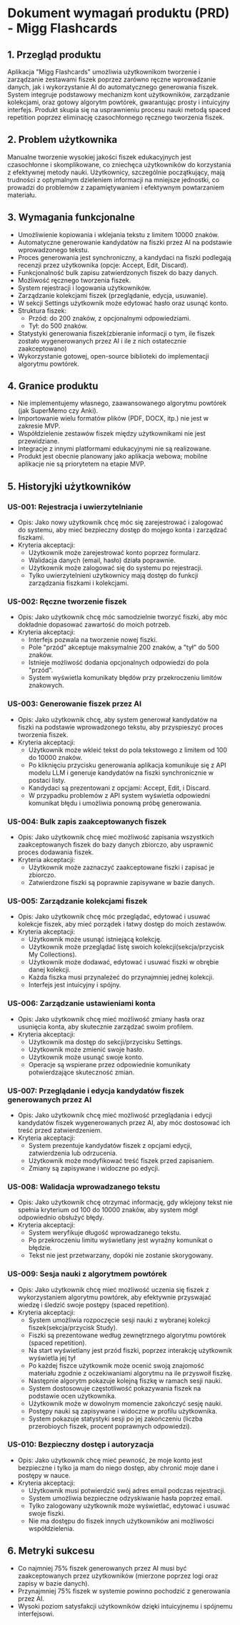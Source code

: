 # Dokument wymagań produktu (PRD) - Migg Flashcards
## 1. Przegląd produktu
Aplikacja "Migg Flashcards" umożliwia użytkownikom tworzenie i zarządzanie zestawami fiszek poprzez zarówno ręczne wprowadzanie danych, jak i wykorzystanie AI do automatycznego generowania fiszek. System integruje podstawowy mechanizm kont użytkowników, zarządzanie kolekcjami, oraz gotowy algorytm powtórek, gwarantując prosty i intuicyjny interfejs. Produkt skupia się na usprawnieniu procesu nauki metodą spaced repetition poprzez eliminację czasochłonnego ręcznego tworzenia fiszek.

## 2. Problem użytkownika
Manualne tworzenie wysokiej jakości fiszek edukacyjnych jest czasochłonne i skomplikowane, co zniechęca użytkowników do korzystania z efektywnej metody nauki. Użytkownicy, szczególnie początkujący, mają trudności z optymalnym dzieleniem informacji na mniejsze jednostki, co prowadzi do problemów z zapamiętywaniem i efektywnym powtarzaniem materiału.

## 3. Wymagania funkcjonalne
- Umożliwienie kopiowania i wklejania tekstu z limitem 10000 znaków.
- Automatyczne generowanie kandydatów na fiszki przez AI na podstawie wprowadzonego tekstu.
- Proces generowania jest synchroniczny, a kandydaci na fiszki podlegają recenzji przez użytkownika (opcje: Accept, Edit, Discard).
- Funkcjonalność bulk zapisu zatwierdzonych fiszek do bazy danych.
- Możliwość ręcznego tworzenia fiszek.
- System rejestracji i logowania użytkowników.
- Zarządzanie kolekcjami fiszek (przeglądanie, edycja, usuwanie).
- W sekcji Settings użytkownik może edytować hasło oraz usunąć konto.
- Struktura fiszek:
  - Przód: do 200 znaków, z opcjonalnymi odpowiedziami.
  - Tył: do 500 znaków.
- Statystyki generowania fiszek(zbieranie informacji o tym, ile fiszek zostało wygenerowanych przez AI i ile z nich ostatecznie zaakceptowano)
- Wykorzystanie gotowej, open-source biblioteki do implementacji algorytmu powtórek.

## 4. Granice produktu
- Nie implementujemy własnego, zaawansowanego algorytmu powtórek (jak SuperMemo czy Anki).
- Importowanie wielu formatów plików (PDF, DOCX, itp.) nie jest w zakresie MVP.
- Współdzielenie zestawów fiszek między użytkownikami nie jest przewidziane.
- Integracje z innymi platformami edukacyjnymi nie są realizowane.
- Produkt jest obecnie planowany jako aplikacja webowa; mobilne aplikacje nie są priorytetem na etapie MVP.

## 5. Historyjki użytkowników

### US-001: Rejestracja i uwierzytelnianie
- Opis: Jako nowy użytkownik chcę móc się zarejestrować i zalogować do systemu, aby mieć bezpieczny dostęp do mojego konta i zarządzać fiszkami.
- Kryteria akceptacji:
  - Użytkownik może zarejestrować konto poprzez formularz.
  - Walidacja danych (email, hasło) działa poprawnie.
  - Użytkownik może zalogować się do systemu po rejestracji.
  - Tylko uwierzytelnieni użytkownicy mają dostęp do funkcji zarządzania fiszkami i kolekcjami.

### US-002: Ręczne tworzenie fiszek
- Opis: Jako użytkownik chcę móc samodzielnie tworzyć fiszki, aby móc dokładnie dopasować zawartość do moich potrzeb.
- Kryteria akceptacji:
  - Interfejs pozwala na tworzenie nowej fiszki.
  - Pole "przód" akceptuje maksymalnie 200 znaków, a "tył" do 500 znaków.
  - Istnieje możliwość dodania opcjonalnych odpowiedzi do pola "przód".
  - System wyświetla komunikaty błędów przy przekroczeniu limitów znakowych.

### US-003: Generowanie fiszek przez AI
- Opis: Jako użytkownik chcę, aby system generował kandydatów na fiszki na podstawie wprowadzonego tekstu, aby przyspieszyć proces tworzenia fiszek.
- Kryteria akceptacji:
  - Użytkownik może wkleić tekst do pola tekstowego z limitem od 100 do 10000 znaków.
  - Po kliknięciu przycisku generowania aplikacja komunikuje się z API modelu LLM i generuje kandydatów na fiszki synchronicznie w postaci listy.
  - Kandydaci są prezentowani z opcjami: Accept, Edit, i Discard.
  - W przypadku problemów z API system wyświetla odpowiedni komunikat błędu i umożliwia ponowną próbę generowania.

### US-004: Bulk zapis zaakceptowanych fiszek
- Opis: Jako użytkownik chcę mieć możliwość zapisania wszystkich zaakceptowanych fiszek do bazy danych zbiorczo, aby usprawnić proces dodawania fiszek.
- Kryteria akceptacji:
  - Użytkownik może zaznaczyć zaakceptowane fiszki i zapisać je zbiorczo.
  - Zatwierdzone fiszki są poprawnie zapisywane w bazie danych.

### US-005: Zarządzanie kolekcjami fiszek
- Opis: Jako użytkownik chcę móc przeglądać, edytować i usuwać kolekcje fiszek, aby mieć porządek i łatwy dostęp do moich zestawów.
- Kryteria akceptacji:
  - Użytkownik może usunąć istniejącą kolekcję.
  - Użytkownik może przeglądać listę swoich kolekcji(sekcja/przycisk My Collections).
  - Użytkownik może dodawać, edytować i usuwać fiszki w obrębie danej kolekcji.
  - Każda fiszka musi przynależeć do przynajmniej jednej kolekcji.
  - Interfejs jest intuicyjny i spójny.

### US-006: Zarządzanie ustawieniami konta
- Opis: Jako użytkownik chcę mieć możliwość zmiany hasła oraz usunięcia konta, aby skutecznie zarządzać swoim profilem.
- Kryteria akceptacji:
  - Użytkownik ma dostęp do sekcji/przycisku Settings.
  - Użytkownik może zmienić swoje hasło.
  - Użytkownik może usunąć swoje konto.
  - Operacje są wspierane przez odpowiednie komunikaty potwierdzające skuteczność zmian.

### US-007: Przeglądanie i edycja kandydatów fiszek generowanych przez AI
- Opis: Jako użytkownik chcę mieć możliwość przeglądania i edycji kandydatów fiszek wygenerowanych przez AI, aby móc dostosować ich treść przed zatwierdzeniem.
- Kryteria akceptacji:
  - System prezentuje kandydatów fiszek z opcjami edycji, zatwierdzenia lub odrzucenia.
  - Użytkownik może modyfikować treść fiszek przed zapisaniem.
  - Zmiany są zapisywane i widoczne po edycji.

### US-008: Walidacja wprowadzanego tekstu
- Opis: Jako użytkownik chcę otrzymać informację, gdy wklejony tekst nie spełnia kryterium od 100 do 10000 znaków, aby system mógł odpowiednio obsłużyć błędy.
- Kryteria akceptacji:
  - System weryfikuje długość wprowadzanego tekstu.
  - Po przekroczeniu limitu wyświetlany jest wyraźny komunikat o błędzie.
  - Tekst nie jest przetwarzany, dopóki nie zostanie skorygowany.

### US-009: Sesja nauki z algorytmem powtórek
- Opis: Jako użytkownik chcę mieć możliwość uczenia się fiszek z wykorzystaniem algorytmu powtórek, aby efektywnie przyswajać wiedzę i śledzić swoje postępy (spaced repetition).
- Kryteria akceptacji:
  - System umożliwia rozpoczęcie sesji nauki z wybranej kolekcji fiszek(sekcja/przycisk Study).
  - Fiszki są prezentowane według zewnętrznego algorytmu powtórek (spaced repetition).
  - Na start wyświetlany jest przód fiszki, poprzez interakcję użytkownik wyświetla jej tył
  - Po każdej fiszce użytkownik może ocenić swoją znajomość materiału zgodnie z oczekiwaniami algorytmu na ile przyswoił fiszkę.
  - Następnie algorytm pokazuje kolejną fiszkę w ramach sesji nauki.
  - System dostosowuje częstotliwość pokazywania fiszek na podstawie ocen użytkownika.
  - Użytkownik może w dowolnym momencie zakończyć sesję nauki.
  - Postępy nauki są zapisywane i widoczne w profilu użytkownika.
  - System pokazuje statystyki sesji po jej zakończeniu (liczba przerobioych fiszek, procent poprawnych odpowiedzi).

### US-010: Bezpieczny dostęp i autoryzacja
- Opis: Jako użytkownik chcę mieć pewność, że moje konto jest bezpieczne i tylko ja mam do niego dostęp, aby chronić moje dane i postępy w nauce.
- Kryteria akceptacji:
  - Użytkownik musi potwierdzić swój adres email podczas rejestracji.
  - System umożliwia bezpieczne odzyskiwanie hasła poprzez email.
  - Tylko zalogowany użytkownik może wyświetlać, edytować i usuwać swoje fiszki.
  - Nie ma dostępu do fiszek innych użytkowników ani możliwości współdzielenia.

## 6. Metryki sukcesu
- Co najmniej 75% fiszek generowanych przez AI musi być zaakceptowanych przez użytkowników (mierzone poprzez logi oraz zapisy w bazie danych).
- Przynajmniej 75% fiszek w systemie powinno pochodzić z generowania przez AI.
- Wysoki poziom satysfakcji użytkowników dzięki intuicyjnemu i spójnemu interfejsowi.